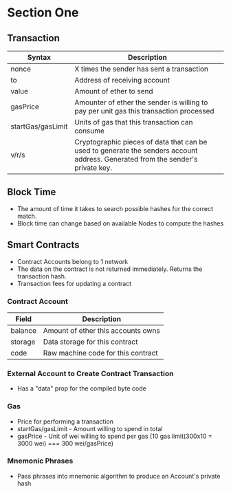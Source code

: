 # Section One

## Transaction
| Syntax      | Description |
| ----------- | ----------- |
| nonce      | X times the sender has sent a transaction       |
| to   | Address of receiving account        |
| value | Amount of ether to send  |
| gasPrice | Amounter of ether the sender is willing to pay per unit gas this transaction processed |
| startGas/gasLimit | Units of gas that this transaction can consume |
| v/r/s | Cryptographic pieces of data that can be used to generate the senders account address. Generated from the sender's private key. |

## Block Time
* The amount of time it takes to search possible hashes for the correct match.
* Block time can change based on available Nodes to compute the hashes

## Smart Contracts
* Contract Accounts belong to 1 network 
* The data on the contract is not returned immediately. Returns the transaction hash.
* Transaction fees for updating a contract

### Contract Account
| Field     | Description |
| ----------- | ----------- |
| balance | Amount of ether this accounts owns |
| storage | Data storage for this contract     |
| code    | Raw machine code for this contract |

### External Account to Create Contract Transaction
* Has a "data" prop for the compiled byte code

### Gas
* Price for performing a transaction
* startGas/gasLimit - Amount willing to spend in total
* gasPrice - Unit of wei willing to spend per gas (10 gas limit(300x10 = 3000 wei) === 300 wei/gasPrice)

### Mnemonic Phrases
* Pass phrases into mnemonic algorithm to produce an Account's private hash